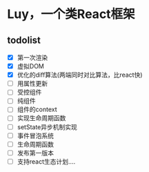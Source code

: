 # Luy，一个类React框架

todolist
-------

- [x] 第一次渲染
- [x] 虚拟DOM
- [x] 优化的diff算法(两端同时对比算法，比react快)
- [ ] 用属性更新
- [ ] 受控组件
- [ ] 纯组件
- [ ] 组件的context
- [ ] 实现生命周期函数
- [ ] setState异步机制实现
- [ ] 事件冒泡系统
- [ ] 生命周期函数
- [ ] 发布第一版本
- [ ] 支持react生态计划....